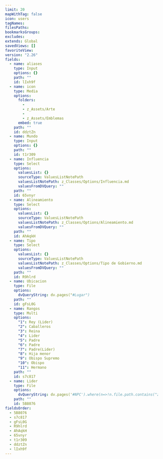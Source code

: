 ```yaml
---
limit: 20
mapWithTag: false
icon: users
tagNames: 
filesPaths: 
bookmarksGroups: 
excludes: 
extends: Global
savedViews: []
favoriteView: 
version: "2.26"
fields:
  - name: aliases
    type: Input
    options: {}
    path: ""
    id: lIxh9f
  - name: icon
    type: Media
    options:
      folders:
        - 
        - z_Assets/Arte
        - 
        - z_Assets/Emblemas
      embed: true
    path: ""
    id: ddztZn
  - name: Mundo
    type: Input
    options: {}
    path: ""
    id: t1r309
  - name: Influencia
    type: Select
    options:
      valuesList: {}
      sourceType: ValuesListNotePath
      valuesListNotePath: z_Classes/Options/Influencia.md
      valuesFromDVQuery: ""
    path: ""
    id: 65vnyr
  - name: Alineamiento
    type: Select
    options:
      valuesList: {}
      sourceType: ValuesListNotePath
      valuesListNotePath: z_Classes/Options/Alineamiento.md
      valuesFromDVQuery: ""
    path: ""
    id: AhAqkH
  - name: Tipo
    type: Select
    options:
      valuesList: {}
      sourceType: ValuesListNotePath
      valuesListNotePath: z_Classes/Options/Tipo de Gobierno.md
      valuesFromDVQuery: ""
    path: ""
    id: R9hlrd
  - name: Ubicacion
    type: File
    options:
      dvQueryString: dv.pages("#Lugar")
    path: ""
    id: gFsL0G
  - name: Rangos
    type: Multi
    options:
      "1": Rey (Lider)
      "2": Caballeros
      "3": Reina
      "4": Lider
      "5": Padre
      "6": Padre
      "7": Padre(Lider)
      "8": Hija menor
      "9": Obispo Supremo
      "10": Obispo
      "11": Hermano
    path: ""
    id: s7c817
  - name: Lider
    type: File
    options:
      dvQueryString: dv.pages('#NPC').where(n=>!n.file.path.contains("z_"))
    path: ""
    id: 5B8076
fieldsOrder:
  - 5B8076
  - s7c817
  - gFsL0G
  - R9hlrd
  - AhAqkH
  - 65vnyr
  - t1r309
  - ddztZn
  - lIxh9f
---
```

